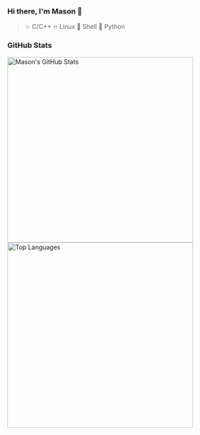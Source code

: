 ### Hi there, I'm Mason 👋

> 💥 C/C++
> 🔥 Linux
> 🌙 Shell
> 🌟 Python

### GitHub Stats

<img src="https://github-readme-stats.vercel.app/api?username=MasonCodingHere&show_icons=true&theme=ambient_gradient&hide=prs,issues,contribs" alt="Mason's GitHub Stats" style="width: 420px; min-height: 200px" /> <img src="https://github-readme-stats.vercel.app/api/top-langs/?username=MasonCodingHere&hide=html&layout=compact&theme=ambient_gradient&card_width=420" alt="Top Languages" style="width:420px; min-height: 200px" />
